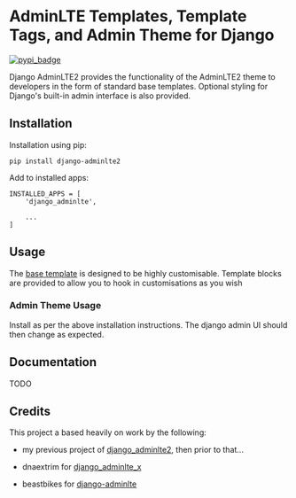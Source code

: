 AdminLTE Templates, Template Tags, and Admin Theme for Django
=============================================================

[![pypi_badge](https://badge.fury.io/py/django-adminlte4.png)](pypi.python.org/pypi/django-adminlte4)

Django AdminLTE2 provides the functionality of the AdminLTE2 theme
to developers in the form of standard base templates. Optional styling for
Django's built-in admin interface is also provided.

Installation
------------

Installation using pip:

    pip install django-adminlte2

Add to installed apps:

    INSTALLED_APPS = [
        'django_adminlte',

        ...
    ]

Usage
-----

The [base template] is designed to be highly customisable. Template blocks are provided to
allow you to hook in customisations as you wish

### Admin Theme Usage

Install as per the above installation instructions. The django admin UI should then change as expected.

Documentation
-------------

TODO

Credits
-------

This project a based heavily on work by the following:

* my previous project of [django_adminlte2], then prior to that...
* dnaextrim for [django_adminlte_x]
* beastbikes for [django-adminlte]

  [django_adminlte2]: https://github.com/adamcharnock/django-adminlte2
  [django_adminlte_x]: https://github.com/dnaextrim/django_adminlte_x
  [django-adminlte]: https://github.com/beastbikes/django-adminlte/
  [base template]: https://github.com/adamcharnock/django-adminlte4/blob/master/django_adminlte/templates/adminlte/base.html
